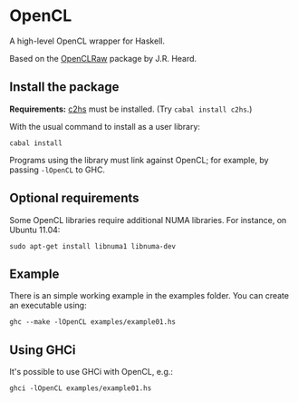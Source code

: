 OpenCL
======

A high-level OpenCL wrapper for Haskell.

Based on the [OpenCLRaw][] package by J.R. Heard.

  [OpenCLRaw]: http://hackage.haskell.org/package/OpenCLRaw

Install the package
-------------------

**Requirements:** [c2hs][] must be installed. (Try `cabal install c2hs`.)

With the usual command to install as a user library:

    cabal install

Programs using the library must link against OpenCL; for example, by
passing `-lOpenCL` to GHC.

  [c2hs]: http://hackage.haskell.org/package/c2hs

Optional requirements
---------------------

Some OpenCL libraries require additional NUMA libraries. For instance,
on Ubuntu 11.04:

    sudo apt-get install libnuma1 libnuma-dev

Example
-------

There is an simple working example in the examples folder. You can create an
executable using:

    ghc --make -lOpenCL examples/example01.hs

Using GHCi
----------

It's possible to use GHCi with OpenCL, e.g.:

    ghci -lOpenCL examples/example01.hs
